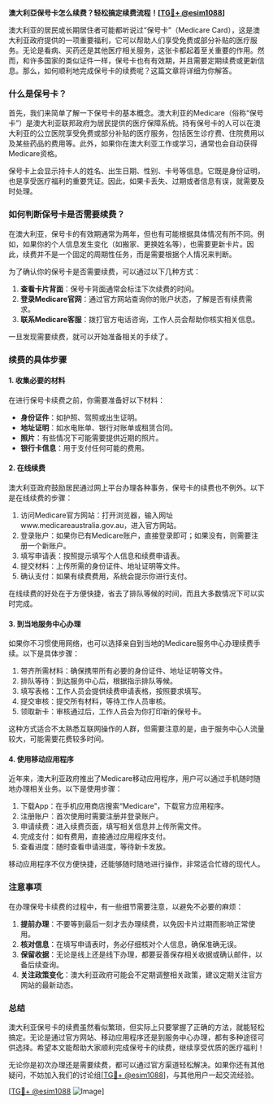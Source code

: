 **澳大利亞保号卡怎么续费？轻松搞定续费流程！[[TG💪+ @esim1088](https://t.me/s/esim1088)]**

澳大利亚的居民或长期居住者可能都听说过“保号卡”（Medicare Card），这是澳大利亚政府提供的一项重要福利，它可以帮助人们享受免费或部分补贴的医疗服务。无论是看病、买药还是其他医疗相关服务，这张卡都起着至关重要的作用。然而，和许多国家的类似证件一样，保号卡也有有效期，并且需要定期续费或更新信息。那么，如何顺利地完成保号卡的续费呢？这篇文章将详细为你解答。

### 什么是保号卡？

首先，我们来简单了解一下保号卡的基本概念。澳大利亚的Medicare（俗称“保号卡”）是澳大利亚联邦政府为居民提供的医疗保障系统。持有保号卡的人可以在澳大利亚的公立医院享受免费或部分补贴的医疗服务，包括医生诊疗费、住院费用以及某些药品的费用等。此外，如果你在澳大利亚工作或学习，通常也会自动获得Medicare资格。

保号卡上会显示持卡人的姓名、出生日期、性别、卡号等信息。它既是身份证明，也是享受医疗福利的重要凭证。因此，如果卡丢失、过期或者信息有误，就需要及时处理。

### 如何判断保号卡是否需要续费？

在澳大利亚，保号卡的有效期通常为两年，但也有可能根据具体情况有所不同。例如，如果你的个人信息发生变化（如搬家、更换姓名等），也需要更新卡片。因此，续费并不是一个固定的周期性任务，而是需要根据个人情况来判断。

为了确认你的保号卡是否需要续费，可以通过以下几种方式：

1. **查看卡片背面**：保号卡背面通常会标注下次续费的时间。
2. **登录Medicare官网**：通过官方网站查询你的账户状态，了解是否有续费需求。
3. **联系Medicare客服**：拨打官方电话咨询，工作人员会帮助你核实相关信息。

一旦发现需要续费，就可以开始准备相关的手续了。

### 续费的具体步骤

#### 1. 收集必要的材料

在进行保号卡续费之前，你需要准备好以下材料：

- **身份证件**：如护照、驾照或出生证明。
- **地址证明**：如水电账单、银行对账单或租赁合同。
- **照片**：有些情况下可能需要提供近期的照片。
- **银行卡信息**：用于支付任何可能的费用。

#### 2. 在线续费

澳大利亚政府鼓励居民通过网上平台办理各种事务，保号卡的续费也不例外。以下是在线续费的步骤：

1. 访问Medicare官方网站：打开浏览器，输入网址www.medicareaustralia.gov.au，进入官方网站。
2. 登录账户：如果你已有Medicare账户，直接登录即可；如果没有，则需要注册一个新账户。
3. 填写申请表：按照提示填写个人信息和续费申请表。
4. 提交材料：上传所需的身份证件、地址证明等文件。
5. 确认支付：如果有续费费用，系统会提示你进行支付。

在线续费的好处在于方便快捷，省去了排队等候的时间，而且大多数情况下可以实时完成。

#### 3. 到当地服务中心办理

如果你不习惯使用网络，也可以选择亲自到当地的Medicare服务中心办理续费手续。以下是具体步骤：

1. 带齐所需材料：确保携带所有必要的身份证件、地址证明等文件。
2. 排队等待：到达服务中心后，根据指示排队等候。
3. 填写表格：工作人员会提供续费申请表格，按照要求填写。
4. 提交审核：提交所有材料，等待工作人员审核。
5. 领取新卡：审核通过后，工作人员会为你打印新的保号卡。

这种方式适合不太熟悉互联网操作的人群，但需要注意的是，由于服务中心人流量较大，可能需要花费较多时间。

#### 4. 使用移动应用程序

近年来，澳大利亚政府推出了Medicare移动应用程序，用户可以通过手机随时随地办理相关业务。以下是使用步骤：

1. 下载App：在手机应用商店搜索“Medicare”，下载官方应用程序。
2. 注册账户：首次使用时需要注册并登录账户。
3. 申请续费：进入续费页面，填写相关信息并上传所需文件。
4. 完成支付：如有费用，直接通过应用程序支付。
5. 查看进度：随时查看申请进度，等待新卡发放。

移动应用程序不仅方便快捷，还能够随时随地进行操作，非常适合忙碌的现代人。

### 注意事项

在办理保号卡续费的过程中，有一些细节需要注意，以避免不必要的麻烦：

1. **提前办理**：不要等到最后一刻才去办理续费，以免因卡片过期而影响正常使用。
2. **核对信息**：在填写申请表时，务必仔细核对个人信息，确保准确无误。
3. **保留收据**：无论是线上还是线下办理，都要妥善保存相关收据或确认邮件，以备后续查询。
4. **关注政策变化**：澳大利亚政府可能会不定期调整相关政策，建议定期关注官方网站的最新动态。

### 总结

澳大利亚保号卡的续费虽然看似繁琐，但实际上只要掌握了正确的方法，就能轻松搞定。无论是通过官方网站、移动应用程序还是到服务中心办理，都有多种途径可供选择。希望本文能帮助大家顺利完成保号卡的续费，继续享受优质的医疗福利！

无论你是初次办理还是需要续费，都可以通过官方渠道轻松解决。如果你还有其他疑问，不妨加入我们的讨论组[[TG💪+ @esim1088](https://t.me/s/esim1088)]，与其他用户一起交流经验。

[[TG💪+ @esim1088](https://t.me/s/esim1088) ![Image](https://i.postimg.cc/4NQfJmqS/Snipaste-2025-05-13-00-14-12.png)]